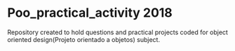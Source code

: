 # Poo_practical_activity 2018

Repository created to hold questions and practical projects coded for object oriented design(Projeto orientado a objetos)
subject.